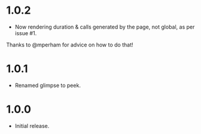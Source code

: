 # 1.0.2

- Now rendering duration & calls generated by the page, not global, as per issue #1.

Thanks to @mperham for advice on how to do that!

# 1.0.1

- Renamed glimpse to peek.

# 1.0.0

- Initial release.
